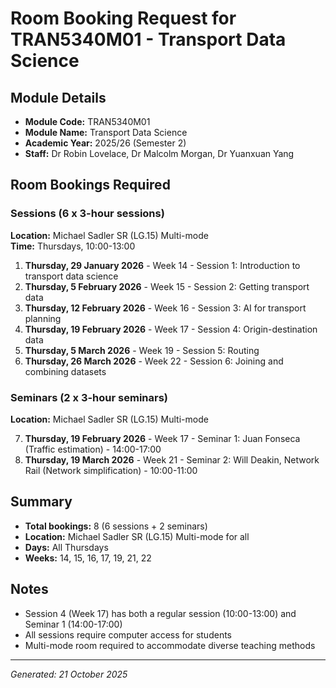 # Room Booking Request for TRAN5340M01 - Transport Data Science

## Module Details
- **Module Code:** TRAN5340M01
- **Module Name:** Transport Data Science
- **Academic Year:** 2025/26 (Semester 2)
- **Staff:** Dr Robin Lovelace, Dr Malcolm Morgan, Dr Yuanxuan Yang

## Room Bookings Required

### Sessions (6 x 3-hour sessions)
**Location:** Michael Sadler SR (LG.15) Multi-mode  
**Time:** Thursdays, 10:00-13:00

1. **Thursday, 29 January 2026** - Week 14 - Session 1: Introduction to transport data science
2. **Thursday, 5 February 2026** - Week 15 - Session 2: Getting transport data
3. **Thursday, 12 February 2026** - Week 16 - Session 3: AI for transport planning
4. **Thursday, 19 February 2026** - Week 17 - Session 4: Origin-destination data
5. **Thursday, 5 March 2026** - Week 19 - Session 5: Routing
6. **Thursday, 26 March 2026** - Week 22 - Session 6: Joining and combining datasets

### Seminars (2 x 3-hour seminars)
**Location:** Michael Sadler SR (LG.15) Multi-mode

7. **Thursday, 19 February 2026** - Week 17 - Seminar 1: Juan Fonseca (Traffic estimation) - 14:00-17:00
8. **Thursday, 19 March 2026** - Week 21 - Seminar 2: Will Deakin, Network Rail (Network simplification) - 10:00-11:00

## Summary
- **Total bookings:** 8 (6 sessions + 2 seminars)
- **Location:** Michael Sadler SR (LG.15) Multi-mode for all
- **Days:** All Thursdays
- **Weeks:** 14, 15, 16, 17, 19, 21, 22

## Notes
- Session 4 (Week 17) has both a regular session (10:00-13:00) and Seminar 1 (14:00-17:00)
- All sessions require computer access for students
- Multi-mode room required to accommodate diverse teaching methods

---
*Generated: 21 October 2025*
